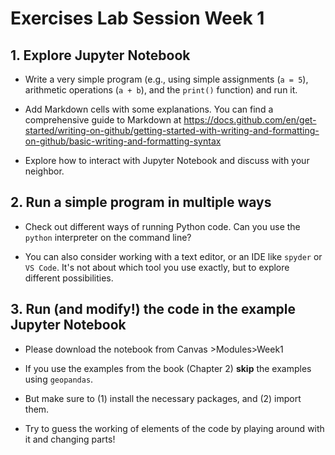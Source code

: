 # Exercises Lab Session Week 1

## 1. Explore Jupyter Notebook

-   Write a very simple program (e.g., using simple assignments (`a = 5`), arithmetic operations (`a + b`), and the `print()` function) and run it.
  - Add Markdown cells with some explanations. You can find a comprehensive guide to Markdown at https://docs.github.com/en/get-started/writing-on-github/getting-started-with-writing-and-formatting-on-github/basic-writing-and-formatting-syntax
  
-   Explore how to interact with Jupyter Notebook and discuss with your neighbor.

## 2. Run a simple program in multiple ways
- Check out different ways of running Python code. Can you use the `python` interpreter on the command line?
  
- You can also consider working with a text editor, or an IDE like `spyder` or `VS Code`. It's not about which tool you use exactly, but to explore different possibilities.

## 3. Run (and modify!) the code in the example Jupyter Notebook

- Please download the notebook from Canvas >Modules>Week1
- If you use the examples from the book (Chapter 2) **skip** the examples using `geopandas`.
  
- But make sure to (1) install the necessary packages, and (2) import them.
  
- Try to guess the working of elements of the code by playing around with it and changing parts!



